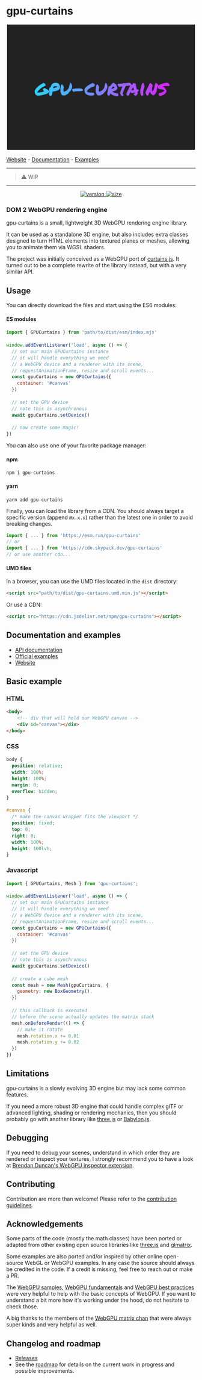 # gpu-curtains

<div align="center">
    <img src="https://raw.githubusercontent.com/martinlaxenaire/gpu-curtains/main/website/assets/gpu-curtains-logo-1080-720.jpg" width="500" alt="gpu-curtains" />
</div>


[Website](https://martinlaxenaire.github.io/gpu-curtains/) - [Documentation](https://martinlaxenaire.github.io/gpu-curtains/docs/) - [Examples](https://martinlaxenaire.github.io/gpu-curtains/examples/)

---

>
> :warning: WIP
>

---

<p align="center">
    <a href="https://npmjs.org/package/gpu-curtains">
        <img src="https://img.shields.io/npm/v/gpu-curtains" alt="version" />
    </a>
    <a href="https://bundlephobia.com/result?p=gpu-curtains">
        <img src="https://img.shields.io/bundlephobia/minzip/gpu-curtains" alt="size" />
    </a>
</p>

### DOM 2 WebGPU rendering engine

gpu-curtains is a small, lightweight 3D WebGPU rendering engine library.

It can be used as a standalone 3D engine, but also includes extra classes designed to turn HTML elements into textured planes or meshes, allowing you to animate them via WGSL shaders.

The project was initially conceived as a WebGPU port of [curtains.js](https://github.com/martinlaxenaire/curtainsjs). It turned out to be a complete rewrite of the library instead, but with a very similar API.

## Usage

You can directly download the files and start using the ES6 modules:

#### ES modules

```javascript
import { GPUCurtains } from 'path/to/dist/esm/index.mjs'

window.addEventListener('load', async () => {
  // set our main GPUCurtains instance
  // it will handle everything we need
  // a WebGPU device and a renderer with its scene,
  // requestAnimationFrame, resize and scroll events...
  const gpuCurtains = new GPUCurtains({
    container: '#canvas'
  })

  // set the GPU device
  // note this is asynchronous
  await gpuCurtains.setDevice()

  // now create some magic!
})
```

You can also use one of your favorite package manager:

#### npm

```
npm i gpu-curtains
```

#### yarn

```
yarn add gpu-curtains
```

Finally, you can load the library from a CDN. You should always target a specific version (append `@x.x.x`) rather than the latest one in order to avoid breaking changes.

```javascript
import { ... } from 'https://esm.run/gpu-curtains'
// or
import { ... } from 'https://cdn.skypack.dev/gpu-curtains'
// or use another cdn...
```

#### UMD files

In a browser, you can use the UMD files located in the `dist` directory:

```html
<script src="path/to/dist/gpu-curtains.umd.min.js"></script>
```

Or use a CDN:

```html
<script src="https://cdn.jsdelivr.net/npm/gpu-curtains"></script>
```

## Documentation and examples

- [API documentation](https://martinlaxenaire.github.io/gpu-curtains/docs/)
- [Official examples](https://martinlaxenaire.github.io/gpu-curtains/examples/)
- [Website](https://martinlaxenaire.github.io/gpu-curtains/)

## Basic example

### HTML

```html
<body>
    <!-- div that will hold our WebGPU canvas -->
    <div id="canvas"></div>
</body>
```

### CSS

```css
body {
  position: relative;
  width: 100%;
  height: 100%;
  margin: 0;
  overflow: hidden;
}

#canvas {
  /* make the canvas wrapper fits the viewport */
  position: fixed;
  top: 0;
  right: 0;
  width: 100%;
  height: 100lvh;
}
```

### Javascript

```javascript
import { GPUCurtains, Mesh } from 'gpu-curtains';

window.addEventListener('load', async () => {
  // set our main GPUCurtains instance
  // it will handle everything we need
  // a WebGPU device and a renderer with its scene,
  // requestAnimationFrame, resize and scroll events...
  const gpuCurtains = new GPUCurtains({
    container: '#canvas'
  })

  // set the GPU device
  // note this is asynchronous
  await gpuCurtains.setDevice()

  // create a cube mesh
  const mesh = new Mesh(gpuCurtains, {
    geometry: new BoxGeometry(),
  })
  
  // this callback is executed
  // before the scene actually updates the matrix stack
  mesh.onBeforeRender(() => {
    // make it rotate
    mesh.rotation.x += 0.01
    mesh.rotation.y += 0.02
  })
})
```

## Limitations

gpu-curtains is a slowly evolving 3D engine but may lack some common features.

If you need a more robust 3D engine that could handle complex glTF or advanced lighting, shading or rendering mechanics, then you should probably go with another library like [three.js](https://github.com/mrdoob/three.js) or [Babylon.js](https://github.com/BabylonJS).

## Debugging

If you need to debug your scenes, understand in which order they are rendered or inspect your textures, I strongly recommend you to have a look at [Brendan Duncan's WebGPU inspector extension](https://github.com/brendan-duncan/webgpu_inspector).

## Contributing

Contribution are more than welcome! Please refer to the [contribution guidelines](CONTRIBUTING.md).

## Acknowledgements

Some parts of the code (mostly the math classes) have been ported or adapted from other existing open source libraries like [three.js](https://github.com/mrdoob/three.js) and [glmatrix](https://github.com/toji/gl-matrix).

Some examples are also ported and/or inspired by other online open-source WebGL or WebGPU examples. In any case the source should always be credited in the code. If a credit is missing, feel free to reach out or make a PR.

The [WebGPU samples](https://github.com/webgpu/webgpu-samples), [WebGPU fundamentals](https://webgpufundamentals.org/) and [WebGPU best practices](https://toji.dev/webgpu-best-practices/) were very helpful to help with the basic concepts of WebGPU. If you want to understand a bit more how it's working under the hood, do not hesitate to check those.

A big thanks to the members of the [WebGPU matrix chan](https://matrix.to/#/#WebGPU:matrix.org) that were always super kinds and very helpful as well.

## Changelog and roadmap

- [Releases](https://github.com/martinlaxenaire/gpu-curtains/releases)
- See the [roadmap](ROADMAP.md) for details on the current work in progress and possible improvements.
